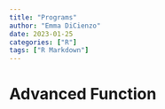 ```yaml
---
title: "Programs"
author: "Emma DiCienzo"
date: 2023-01-25
categories: ["R"]
tags: ["R Markdown"]
---
```




# Advanced Function  


